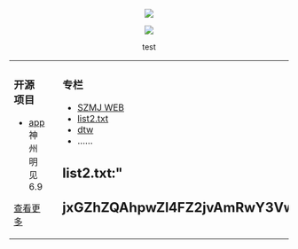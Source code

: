   
<p align="center">
  <img src="github.com/szmj0/update/blob/main/extras/Icon-256.jpg"/>
</p>	
<p align="center">
  <img src="github.com/szmj0/update/blob/main/extras/sjmj-fg.jpg"/>
</p>

<p align="center">test</p>  


<table align="center"><tr>
<td valign="top" width="33%">

### 开源项目  
- [app](github.com/szmj0/update/blob/main/extras/szmj-v6.9.2024010901.apk)神州明见6.9	
   
[查看更多](github.com/szmj0/Publish)	 

	
</td>
<td valign="top" width="33%">

</td>
<td valign="top" width="33%">

### 专栏  
- [SZMJ WEB](github.com/szmj0/update/blob/main/extras/SZZD_PC/szmjweb.3.0.zip)
- [list2.txt](szzdmj.github.io/github-page-test/list2.txt)
- [dtw](j.mp/ddw2288)
- ……

	
**list2.txt:**"      
---
jxGZhZQAhpwZl4FZ2jvAmRwY3VwY4VwZhHwZkjFB0VwYlHwYkLGZhtGZljFZl4PA14PBlVwY1VGZfpmZhRQAk4PAm4PAkRQYlZwY3xwYkLGZhRQY1DGZhpGZk4FZ2RwYkjvZk4lZ44FZ2RwYkjvZ54FZjRwYkLGZhRQYkRwZhHmAhRwAk4FZftQAl4PZkRwYkLGZhRQY3VwZhRmAhxmZl4vAmjFZ44FA04FZmVwYkLQY5twYjHwYkZwZhRwAftQAl4lZkRwY3VwZhRwAfVwY5xGZhNwAk4FZfHwAk4FAkVwYjLGZhRQYlHwZhxmZhRQAk4PZlVQY4ZGZhpGZl4FA04PAkRQYlZwZhVwY3VwZhRwAfVGAk4FAmVwYlZwY0RGZftQZk4lAl4FZ2RwY4RwZfZGZk4FZ0VwY0ZwY0RGZaf
---
	
</td>
</tr></table>
